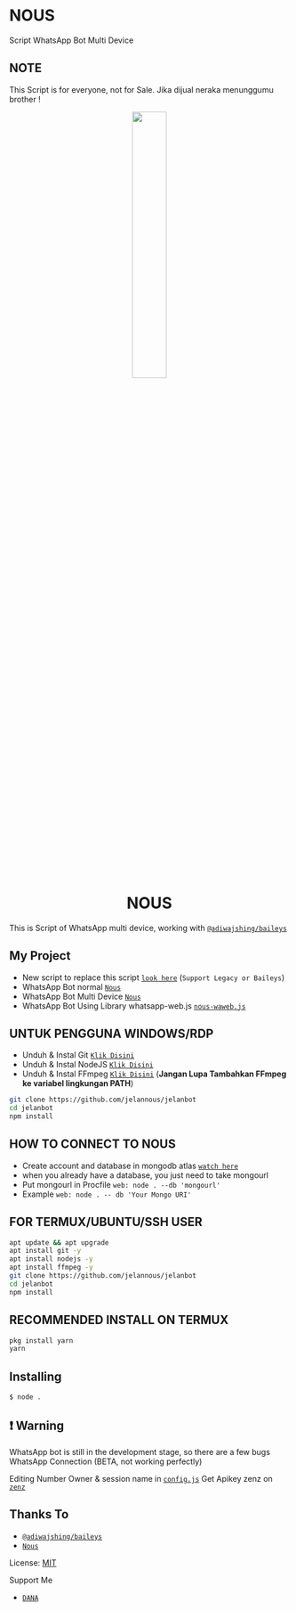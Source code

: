 # NOUS
Script WhatsApp Bot Multi Device

## NOTE
This Script is for everyone, not for Sale. Jika dijual neraka menunggumu brother !

<p align="center">
	<img src="https://telegra.ph/file/588b327d1098951bc7d8e.jpg" width="35%" style="margin-left: auto;margin-right: auto;display: block;">
</p>
<h1 align="center">NOUS</h1>

This is Script of WhatsApp multi device, working with [`@adiwajshing/baileys`](https://github.com/adiwajshing/baileys)

## My Project
* New script to replace this script [`look here`](https://github.com/jelannous/jelanbot) (`Support Legacy or Baileys`)
* WhatsApp Bot normal [`Nous`](https://github.com/jelannous/jelanbot)
* WhatsApp Bot Multi Device [`Nous`](https://github.com/jelannous/jelanbot)
* WhatsApp Bot Using Library whatsapp-web.js [`nous-waweb.js`](https://github.com/jelannous/jelanbot-waweb.js/)


## UNTUK PENGGUNA WINDOWS/RDP

* Unduh & Instal Git [`Klik Disini`](https://git-scm.com/downloads)
* Unduh & Instal NodeJS [`Klik Disini`](https://nodejs.org/en/download)
* Unduh & Instal FFmpeg [`Klik Disini`](https://ffmpeg.org/download.html) (**Jangan Lupa Tambahkan FFmpeg ke variabel lingkungan PATH**)


```bash
git clone https://github.com/jelannous/jelanbot
cd jelanbot
npm install
```

## HOW TO CONNECT TO NOUS

* Create account and database in mongodb atlas [`watch here`](https://github.com/jelannous)
* when you already have a database, you just need to take mongourl
* Put mongourl in Procfile `web: node . --db 'mongourl'`
* Example `web: node . -- db 'Your Mongo URI'`



## FOR TERMUX/UBUNTU/SSH USER

```bash
apt update && apt upgrade
apt install git -y
apt install nodejs -y
apt install ffmpeg -y
git clone https://github.com/jelannous/jelanbot
cd jelanbot
npm install
```

## RECOMMENDED INSTALL ON TERMUX

```bash
pkg install yarn
yarn
```

## Installing
```bash
$ node .
```

## ❗ Warning
WhatsApp bot is still in the development stage, so there are a few bugs
WhatsApp Connection (BETA, not working perfectly)

Editing Number Owner & session name in [`config.js`](https://github.com/jelannous/jelanbot/blob/master/config.js)
Get Apikey zenz on [`zenz`](https://zenzapi.xyz/pricing)


## Thanks To
* [`@adiwajshing/baileys`](https://github.com/adiwajshing/baileys)
* [`Nous`](https://github.com/jelannous)

License: [MIT](https://en.wikipedia.org/wiki/MIT_License)

Support Me
* [`DANA`](085808595821)
